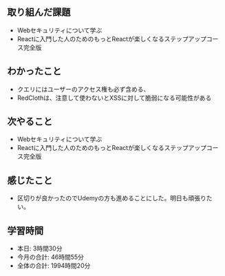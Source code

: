 ## 取り組んだ課題
- Webセキュリティについて学ぶ
- Reactに入門した人のためのもっとReactが楽しくなるステップアップコース完全版
## わかったこと
- クエリにはユーザーのアクセス権も必ず含める、
- RedClothは、注意して使わないとXSSに対して脆弱になる可能性がある
## 次やること
- Webセキュリティについて学ぶ
- Reactに入門した人のためのもっとReactが楽しくなるステップアップコース完全版
## 感じたこと
- 区切りが良かったのでUdemyの方も進めることにした。明日も頑張りたい。
## 学習時間
- 本日: 3時間30分
- 今月の合計: 46時間55分
- 全体の合計: 1994時間20分
